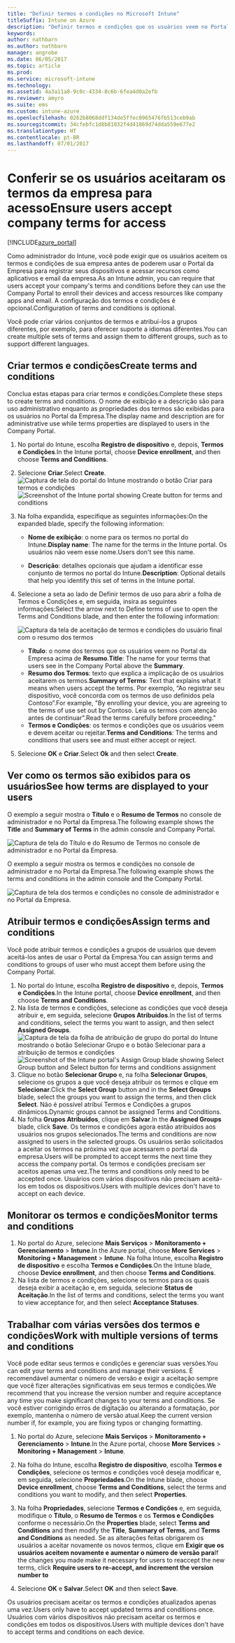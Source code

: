 ```yaml
---
title: "Definir termos e condições no Microsoft Intune"
titleSuffix: Intune on Azure
description: "Definir termos e condições que os usuários veem no Portal da Empresa do Intune. "
keywords: 
author: nathbarn
ms.author: nathbarn
manager: angrobe
ms.date: 06/05/2017
ms.topic: article
ms.prod: 
ms.service: microsoft-intune
ms.technology: 
ms.assetid: 4a3a11a8-9c0c-4334-8c6b-6fea4d0a2efb
ms.reviewer: amyro
ms.suite: ems
ms.custom: intune-azure
ms.openlocfilehash: 0262b8068ddf134de5ffec0965476fb513ceb9ab
ms.sourcegitcommit: 34cfebfc1d8b81032f4d41869d74dda559e677e2
ms.translationtype: HT
ms.contentlocale: pt-BR
ms.lasthandoff: 07/01/2017
---
```

# <span data-ttu-id="98166-103">Conferir se os usuários aceitaram os termos da empresa para acesso</span><span class="sxs-lookup"><span data-stu-id="98166-103">Ensure users accept company terms for access</span></span>
<a id="ensure-users-accept-company-terms-for-access" class="xliff"></a>

[!INCLUDE[azure_portal](./includes/azure_portal.md)]

<span data-ttu-id="98166-104">Como administrador do Intune, você pode exigir que os usuários aceitem os termos e condições de sua empresa antes de poderem usar o Portal da Empresa para registrar seus dispositivos e acessar recursos como aplicativos e email da empresa.</span><span class="sxs-lookup"><span data-stu-id="98166-104">As an Intune admin, you can require that users accept your company's terms and conditions before they can use the Company Portal to enroll their devices and access resources like company apps and email.</span></span> <span data-ttu-id="98166-105">A configuração dos termos e condições é opcional.</span><span class="sxs-lookup"><span data-stu-id="98166-105">Configuration of terms and conditions is optional.</span></span>

<span data-ttu-id="98166-106">Você pode criar vários conjuntos de termos e atribuí-los a grupos diferentes, por exemplo, para oferecer suporte a idiomas diferentes.</span><span class="sxs-lookup"><span data-stu-id="98166-106">You can create multiple sets of terms and assign them to different groups, such as to support different languages.</span></span>

## <span data-ttu-id="98166-107">Criar termos e condições</span><span class="sxs-lookup"><span data-stu-id="98166-107">Create terms and conditions</span></span>
<a id="create-terms-and-conditions" class="xliff"></a>
<span data-ttu-id="98166-108">Conclua estas etapas para criar termos e condições.</span><span class="sxs-lookup"><span data-stu-id="98166-108">Complete these steps to create terms and conditions.</span></span> <span data-ttu-id="98166-109">O nome de exibição e a descrição são para uso administrativo enquanto as propriedades dos termos são exibidas para os usuários no Portal da Empresa.</span><span class="sxs-lookup"><span data-stu-id="98166-109">The display name and description are for administrative use while terms properties are displayed to users in the Company Portal.</span></span>

1. <span data-ttu-id="98166-110">No portal do Intune, escolha **Registro de dispositivo** e, depois, **Termos e Condições**.</span><span class="sxs-lookup"><span data-stu-id="98166-110">In the Intune portal, choose **Device enrollment**, and then choose **Terms and Conditions**.</span></span>
2. <span data-ttu-id="98166-111">Selecione **Criar**.</span><span class="sxs-lookup"><span data-stu-id="98166-111">Select **Create**.</span></span>
<span data-ttu-id="98166-112">![Captura de tela do portal do Intune mostrando o botão Criar para termos e condições](media/terms-create-terms.png)</span><span class="sxs-lookup"><span data-stu-id="98166-112">![Screenshot of the Intune portal showing Create button for terms and conditions](media/terms-create-terms.png)</span></span>
3. <span data-ttu-id="98166-113">Na folha expandida, especifique as seguintes informações:</span><span class="sxs-lookup"><span data-stu-id="98166-113">On the expanded blade, specify the following information:</span></span>

   - <span data-ttu-id="98166-114">**Nome de exibição**: o nome para os termos no portal do Intune.</span><span class="sxs-lookup"><span data-stu-id="98166-114">**Display name**: The name for the terms in the Intune portal.</span></span> <span data-ttu-id="98166-115">Os usuários não veem esse nome.</span><span class="sxs-lookup"><span data-stu-id="98166-115">Users don't see this name.</span></span>

   - <span data-ttu-id="98166-116">**Descrição**: detalhes opcionais que ajudam a identificar esse conjunto de termos no portal do Intune.</span><span class="sxs-lookup"><span data-stu-id="98166-116">**Description**: Optional details that help you identify this set of terms in the Intune portal.</span></span>

4. <span data-ttu-id="98166-117">Selecione a seta ao lado de Definir termos de uso para abrir a folha de Termos e Condições e, em seguida, insira as seguintes informações:</span><span class="sxs-lookup"><span data-stu-id="98166-117">Select the arrow next to Define terms of use to open the Terms and Conditions blade, and then enter the following information:</span></span>

   ![Captura da tela de aceitação de termos e condições do usuário final com o resumo dos termos](./media/terms-summary-create.png)

   - <span data-ttu-id="98166-119">**Título**: o nome dos termos que os usuários veem no Portal da Empresa acima de **Resumo**.</span><span class="sxs-lookup"><span data-stu-id="98166-119">**Title**: The name for your terms that users see in the Company Portal above the **Summary**.</span></span>
   - <span data-ttu-id="98166-120">**Resumo dos Termos**: texto que explica a implicação de os usuários aceitarem os termos.</span><span class="sxs-lookup"><span data-stu-id="98166-120">**Summary of Terms**: Text that explains what it means when users accept the terms.</span></span> <span data-ttu-id="98166-121">Por exemplo, “Ao registrar seu dispositivo, você concorda com os termos de uso definidos pela Contoso”.</span><span class="sxs-lookup"><span data-stu-id="98166-121">For example, "By enrolling your device, you are agreeing to the terms of use set out by Contoso.</span></span> <span data-ttu-id="98166-122">Leia os termos com atenção antes de continuar".</span><span class="sxs-lookup"><span data-stu-id="98166-122">Read the terms carefully before proceeding."</span></span>
   - <span data-ttu-id="98166-123">**Termos e Condições**: os termos e condições que os usuários veem e devem aceitar ou rejeitar.</span><span class="sxs-lookup"><span data-stu-id="98166-123">**Terms and Conditions**: The terms and conditions that users see and must either accept or reject.</span></span>

5. <span data-ttu-id="98166-124">Selecione **OK** e **Criar**.</span><span class="sxs-lookup"><span data-stu-id="98166-124">Select **Ok** and then select **Create**.</span></span>

## <span data-ttu-id="98166-125">Ver como os termos são exibidos para os usuários</span><span class="sxs-lookup"><span data-stu-id="98166-125">See how terms are displayed to your users</span></span>
<a id="see-how-terms-are-displayed-to-your-users" class="xliff"></a>
<span data-ttu-id="98166-126">O exemplo a seguir mostra o **Título** e o **Resumo de Termos** no console de administrador e no Portal da Empresa.</span><span class="sxs-lookup"><span data-stu-id="98166-126">The following example shows the **Title** and **Summary of Terms** in the admin console and Company Portal.</span></span>

![Captura de tela do Título e do Resumo de Termos no console de administrador e no Portal da Empresa.](./media/terms-summary-terms.png)

<span data-ttu-id="98166-128">O exemplo a seguir mostra os termos e condições no console de administrador e no Portal da Empresa.</span><span class="sxs-lookup"><span data-stu-id="98166-128">The following example shows the terms and conditions in the admin console and the Company Portal.</span></span>

![Captura de tela dos termos e condições no console de administrador e no Portal da Empresa.](./media/terms-properties-terms.png)

## <span data-ttu-id="98166-130">Atribuir termos e condições</span><span class="sxs-lookup"><span data-stu-id="98166-130">Assign terms and conditions</span></span>
<a id="assign-terms-and-conditions" class="xliff"></a>

<span data-ttu-id="98166-131">Você pode atribuir termos e condições a grupos de usuários que devem aceitá-los antes de usar o Portal da Empresa.</span><span class="sxs-lookup"><span data-stu-id="98166-131">You can assign terms and conditions to groups of user who must accept them before using the Company Portal.</span></span>

1. <span data-ttu-id="98166-132">No portal do Intune, escolha **Registro de dispositivo** e, depois, **Termos e Condições**.</span><span class="sxs-lookup"><span data-stu-id="98166-132">In the Intune portal, choose **Device enrollment**, and then choose **Terms and Conditions**.</span></span>
2. <span data-ttu-id="98166-133">Na lista de termos e condições, selecione as condições que você deseja atribuir e, em seguida, selecione **Grupos Atribuídos**.</span><span class="sxs-lookup"><span data-stu-id="98166-133">In the list of terms and conditions, select the terms you want to assign, and then select **Assigned Groups**.</span></span>
<span data-ttu-id="98166-134">![Captura de tela da folha de atribuição de grupo do portal do Intune mostrando o botão Selecionar Grupo e o botão Selecionar para a atribuição de termos e condições](media/terms-assign-groups.png)</span><span class="sxs-lookup"><span data-stu-id="98166-134">![Screenshot of the Intune portal's Assign Group blade showing Select Group button and Select button for terms and conditions assignment](media/terms-assign-groups.png)</span></span>
3. <span data-ttu-id="98166-135">Clique no botão **Selecionar Grupo** e, na folha **Selecionar Grupos**, selecione os grupos a que você deseja atribuir os termos e clique em **Selecionar**.</span><span class="sxs-lookup"><span data-stu-id="98166-135">Click the **Select Group** button and in the **Select Groups** blade, select the groups you want to assign the terms, and then click **Select**.</span></span> <span data-ttu-id="98166-136">Não é possível atribui Termos e Condições a grupos dinâmicos.</span><span class="sxs-lookup"><span data-stu-id="98166-136">Dynamic groups cannot be assigned Terms and Conditions.</span></span>
4. <span data-ttu-id="98166-137">Na folha **Grupos Atribuídos**, clique em **Salvar**.</span><span class="sxs-lookup"><span data-stu-id="98166-137">In the **Assigned Groups** blade, click **Save**.</span></span>  <span data-ttu-id="98166-138">Os termos e condições agora estão atribuídos aos usuários nos grupos selecionados.</span><span class="sxs-lookup"><span data-stu-id="98166-138">The terms and conditions are now assigned to users in the selected groups.</span></span> <span data-ttu-id="98166-139">Os usuários serão solicitados a aceitar os termos na próxima vez que acessarem o portal da empresa.</span><span class="sxs-lookup"><span data-stu-id="98166-139">Users will be prompted to accept terms the next time they access the company portal.</span></span> <span data-ttu-id="98166-140">Os termos e condições precisam ser aceitos apenas uma vez.</span><span class="sxs-lookup"><span data-stu-id="98166-140">The terms and conditions only need to be accepted once.</span></span> <span data-ttu-id="98166-141">Usuários com vários dispositivos não precisam aceitá-los em todos os dispositivos.</span><span class="sxs-lookup"><span data-stu-id="98166-141">Users with multiple devices don't have to accept on each device.</span></span>


## <span data-ttu-id="98166-142">Monitorar os termos e condições</span><span class="sxs-lookup"><span data-stu-id="98166-142">Monitor terms and conditions</span></span>
<a id="monitor-terms-and-conditions" class="xliff"></a>

1. <span data-ttu-id="98166-143">No portal do Azure, selecione **Mais Serviços** > **Monitoramento + Gerenciamento** > **Intune**.</span><span class="sxs-lookup"><span data-stu-id="98166-143">In the Azure portal, choose **More Services** > **Monitoring + Management** > **Intune**.</span></span> <span data-ttu-id="98166-144">Na folha Intune, escolha **Registro de dispositivo** e escolha **Termos e Condições**.</span><span class="sxs-lookup"><span data-stu-id="98166-144">On the Intune blade, choose **Device enrollment**, and then choose **Terms and Conditions**.</span></span>
2. <span data-ttu-id="98166-145">Na lista de termos e condições, selecione os termos para os quais deseja exibir a aceitação e, em seguida, selecione **Status de Aceitação**.</span><span class="sxs-lookup"><span data-stu-id="98166-145">In the list of terms and conditions, select the terms you want to view acceptance for, and then select **Acceptance Statuses**.</span></span>

## <span data-ttu-id="98166-146">Trabalhar com várias versões dos termos e condições</span><span class="sxs-lookup"><span data-stu-id="98166-146">Work with multiple versions of terms and conditions</span></span>
<a id="work-with-multiple-versions-of-terms-and-conditions" class="xliff"></a>
<span data-ttu-id="98166-147">Você pode editar seus termos e condições e gerenciar suas versões.</span><span class="sxs-lookup"><span data-stu-id="98166-147">You can edit your terms and conditions and manage their versions.</span></span> <span data-ttu-id="98166-148">É recomendável aumentar o número de versão e exigir a aceitação sempre que você fizer alterações significativas em seus termos e condições.</span><span class="sxs-lookup"><span data-stu-id="98166-148">We recommend that you increase the version number and require acceptance any time you make significant changes to your terms and conditions.</span></span> <span data-ttu-id="98166-149">Se você estiver corrigindo erros de digitação ou alterando a formatação, por exemplo, mantenha o número de versão atual.</span><span class="sxs-lookup"><span data-stu-id="98166-149">Keep the current version number if, for example, you are fixing typos or changing formatting.</span></span>

1. <span data-ttu-id="98166-150">No portal do Azure, selecione **Mais Serviços** > **Monitoramento + Gerenciamento** > **Intune**.</span><span class="sxs-lookup"><span data-stu-id="98166-150">In the Azure portal, choose **More Services** > **Monitoring + Management** > **Intune**.</span></span>

2. <span data-ttu-id="98166-151">Na folha do Intune, escolha **Registro de dispositivo**, escolha **Termos e Condições**, selecione os termos e condições você deseja modificar e, em seguida, selecione **Propriedades**.</span><span class="sxs-lookup"><span data-stu-id="98166-151">On the Intune blade, choose **Device enrollment**,  choose **Terms and Conditions**, select the terms and conditions you want to modify, and then select **Properties**.</span></span>

4. <span data-ttu-id="98166-152">Na folha **Propriedades**, selecione **Termos e Condições** e, em seguida, modifique o **Título**, o **Resumo de Termos** e os **Termos e Condições** conforme o necessário.</span><span class="sxs-lookup"><span data-stu-id="98166-152">On the **Properties** blade, select **Terms and Conditions** and then modify the **Title**, **Summary of Terms**, and **Terms and Conditions** as needed.</span></span> <span data-ttu-id="98166-153">Se as alterações feitas obrigarem os usuários a aceitar novamente os novos termos, clique em **Exigir que os usuários aceitem novamente e aumentar o número de versão para**</span><span class="sxs-lookup"><span data-stu-id="98166-153">If the changes you made make it necessary for users to reaccept the new terms, click **Require users to re-accept, and increment the version number to**</span></span>

4.  <span data-ttu-id="98166-154">Selecione **OK** e **Salvar**.</span><span class="sxs-lookup"><span data-stu-id="98166-154">Select **OK** and then select **Save**.</span></span>

<span data-ttu-id="98166-155">Os usuários precisam aceitar os termos e condições atualizados apenas uma vez.</span><span class="sxs-lookup"><span data-stu-id="98166-155">Users only have to accept updated terms and conditions once.</span></span> <span data-ttu-id="98166-156">Usuários com vários dispositivos não precisam aceitar os termos e condições em todos os dispositivos.</span><span class="sxs-lookup"><span data-stu-id="98166-156">Users with multiple devices don't have to accept terms and conditions on each device.</span></span>
